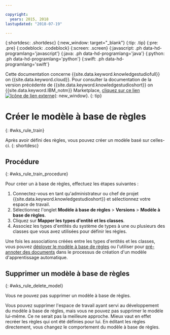 ```yaml
---

copyright:
  years: 2015, 2018
lastupdated: "2018-07-19"

---
```


{:shortdesc: .shortdesc}
{:new_window: target="_blank"}
{:tip: .tip}
{:pre: .pre}
{:codeblock: .codeblock}
{:screen: .screen}
{:javascript: .ph data-hd-programlang='javascript'}
{:java: .ph data-hd-programlang='java'}
{:python: .ph data-hd-programlang='python'}
{:swift: .ph data-hd-programlang='swift'}

Cette documentation concerne {{site.data.keyword.knowledgestudiofull}} on {{site.data.keyword.cloud}}. Pour consulter la documentation de la version précédente de {{site.data.keyword.knowledgestudioshort}} on {{site.data.keyword.IBM_notm}} Marketplace, [cliquez sur ce lien ![Icône de lien externe](../../icons/launch-glyph.svg "Icône de lien externe")](https://console.bluemix.net/docs/services/knowledge-studio/rule-annotator-model-create.html){: new_window}.
{: tip}

# Créer le modèle à base de règles
{: #wks_rule_train}

Après avoir défini des règles, vous pouvez créer un modèle basé sur celles-ci.
{: shortdesc}

## Procédure
{: #wks_rule_train_procedure}

Pour créer un à base de règles, effectuez les étapes suivantes :

1. Connectez-vous en tant qu'administrateur ou chef de projet {{site.data.keyword.knowledgestudioshort}} et sélectionnez votre espace de travail.
1. Sélectionnez l'onglet **Modèle à base de règles** > **Versions** > **Modèle à base de règles**.
2. Cliquez sur **Mapper les types d'entité et les classes**.
3. Associez les types d'entités du système de types à une ou plusieurs des classes que vous avez utilisées pour définir les règles.

  Une fois les associations créées entre les types d'entités et les classes, vous pouvez [déployer le modèle à base de règles](/docs/services/watson-knowledge-studio/rule-annotator-model-use.html) ou l'utiliser pour [pré-annoter des documents](/docs/services/watson-knowledge-studio/preannotation.html#wks_preannotrule) dans le processus de création d'un modèle d'apprentissage automatique.

## Supprimer un modèle à base de règles
{: #wks_rule_delete_model}

Vous ne pouvez pas supprimer un modèle à base de règles.

Vous pouvez supprimer l'espace de travail ayant servi au développement du modèle à base de règles, mais vous ne pouvez pas supprimer le modèle lui-même. Ce ne serait pas la meilleure approche. Mieux vaut en effet recréer les règles qui ont été définies pour lui. En éditant les règles directement, vous changez le comportement du modèle à base de règles.
